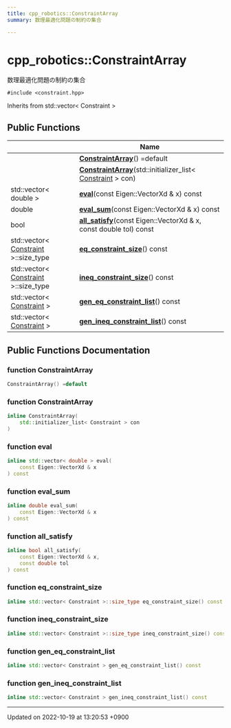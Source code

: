 ```yaml
---
title: cpp_robotics::ConstraintArray
summary: 数理最適化問題の制約の集合 

---
```


# cpp_robotics::ConstraintArray



数理最適化問題の制約の集合 


`#include <constraint.hpp>`

Inherits from std::vector< Constraint >

## Public Functions

|                | Name           |
| -------------- | -------------- |
| | **[ConstraintArray](/cpp_robotics/doxybook/Classes/classcpp__robotics_1_1ConstraintArray/#function-constraintarray)**() =default |
| | **[ConstraintArray](/cpp_robotics/doxybook/Classes/classcpp__robotics_1_1ConstraintArray/#function-constraintarray)**(std::initializer_list< [Constraint](/cpp_robotics/doxybook/Classes/structcpp__robotics_1_1Constraint/) > con) |
| std::vector< double > | **[eval](/cpp_robotics/doxybook/Classes/classcpp__robotics_1_1ConstraintArray/#function-eval)**(const Eigen::VectorXd & x) const |
| double | **[eval_sum](/cpp_robotics/doxybook/Classes/classcpp__robotics_1_1ConstraintArray/#function-eval-sum)**(const Eigen::VectorXd & x) const |
| bool | **[all_satisfy](/cpp_robotics/doxybook/Classes/classcpp__robotics_1_1ConstraintArray/#function-all-satisfy)**(const Eigen::VectorXd & x, const double tol) const |
| std::vector< [Constraint](/cpp_robotics/doxybook/Classes/structcpp__robotics_1_1Constraint/) >::size_type | **[eq_constraint_size](/cpp_robotics/doxybook/Classes/classcpp__robotics_1_1ConstraintArray/#function-eq-constraint-size)**() const |
| std::vector< [Constraint](/cpp_robotics/doxybook/Classes/structcpp__robotics_1_1Constraint/) >::size_type | **[ineq_constraint_size](/cpp_robotics/doxybook/Classes/classcpp__robotics_1_1ConstraintArray/#function-ineq-constraint-size)**() const |
| std::vector< [Constraint](/cpp_robotics/doxybook/Classes/structcpp__robotics_1_1Constraint/) > | **[gen_eq_constraint_list](/cpp_robotics/doxybook/Classes/classcpp__robotics_1_1ConstraintArray/#function-gen-eq-constraint-list)**() const |
| std::vector< [Constraint](/cpp_robotics/doxybook/Classes/structcpp__robotics_1_1Constraint/) > | **[gen_ineq_constraint_list](/cpp_robotics/doxybook/Classes/classcpp__robotics_1_1ConstraintArray/#function-gen-ineq-constraint-list)**() const |

## Public Functions Documentation

### function ConstraintArray

```cpp
ConstraintArray() =default
```


### function ConstraintArray

```cpp
inline ConstraintArray(
    std::initializer_list< Constraint > con
)
```


### function eval

```cpp
inline std::vector< double > eval(
    const Eigen::VectorXd & x
) const
```


### function eval_sum

```cpp
inline double eval_sum(
    const Eigen::VectorXd & x
) const
```


### function all_satisfy

```cpp
inline bool all_satisfy(
    const Eigen::VectorXd & x,
    const double tol
) const
```


### function eq_constraint_size

```cpp
inline std::vector< Constraint >::size_type eq_constraint_size() const
```


### function ineq_constraint_size

```cpp
inline std::vector< Constraint >::size_type ineq_constraint_size() const
```


### function gen_eq_constraint_list

```cpp
inline std::vector< Constraint > gen_eq_constraint_list() const
```


### function gen_ineq_constraint_list

```cpp
inline std::vector< Constraint > gen_ineq_constraint_list() const
```


-------------------------------

Updated on 2022-10-19 at 13:20:53 +0900